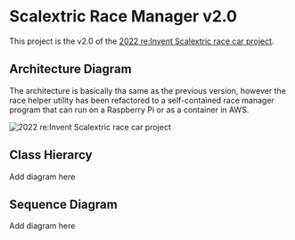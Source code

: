 # Scalextric Race Manager v2.0

This project is the v2.0 of the [2022 re:Invent Scalextric race car project](https://github.com/aws-samples/realtime-slot-car-racing-with-aws-amplify-aws-iot-core-and-amazon-kinesis-video-streams).  

## Architecture Diagram

The architecture is basically tha same as the previous version, however the race helper utility has been refactored to a self-contained race manager program that can run on a Raspberry Pi or as a container in AWS.

![2022 re:Invent Scalextric race car project](https://github.com/aws-samples/realtime-slot-car-racing-with-aws-amplify-aws-iot-core-and-amazon-kinesis-video-streams/Pictures/slot-cars-arch.png)

## Class Hierarcy

Add diagram here

## Sequence Diagram

Add diagram here



